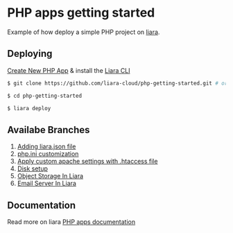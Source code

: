 # PHP apps getting started

Example of how deploy a simple PHP project on [liara](https://liara.ir).

## Deploying

[Create New PHP App](https://console.liara.ir/apps/create) & install the [Liara CLI](https://docs.liara.ir/cli/install)

```bash
$ git clone https://github.com/liara-cloud/php-getting-started.git # or clone your own fork

$ cd php-getting-started

$ liara deploy
```
## Availabe Branches

1.  [Adding liara.json file](https://github.com/liara-cloud/php-getting-started/tree/liaraJson)
2.  [php.ini customization](https://github.com/liara-cloud/php-getting-started/tree/ini)
3.  [Apply custom apache settings with .htaccess file](https://github.com/liara-cloud/php-getting-started/tree/htaccess)
4.  [Disk setup](https://github.com/liara-cloud/php-getting-started/tree/diskSetup)
5.  [Object Storage In Liara](https://github.com/liara-cloud/php-getting-started/tree/object-storage)
6.  [Email Server In Liara](https://github.com/liara-cloud/php-getting-started/tree/email-server)


## Documentation
Read more on liara [PHP apps documentation](https://docs.liara.ir/app-deploy/php/getting-started)

